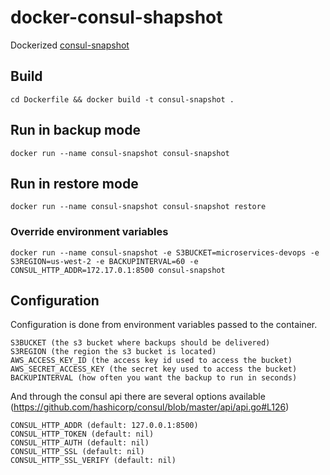 # docker-consul-shapshot
Dockerized [consul-snapshot](https://github.com/pshima/consul-snapshot)

## Build
`cd Dockerfile && docker build -t consul-snapshot .`

## Run in backup mode
`docker run --name consul-snapshot consul-snapshot`

## Run in restore mode
`docker run --name consul-snapshot consul-snapshot restore`

### Override environment variables
`docker run --name consul-snapshot -e S3BUCKET=microservices-devops -e S3REGION=us-west-2 -e BACKUPINTERVAL=60 -e CONSUL_HTTP_ADDR=172.17.0.1:8500 consul-snapshot`

## Configuration 
Configuration is done from environment variables passed to the container.

    S3BUCKET (the s3 bucket where backups should be delivered)
    S3REGION (the region the s3 bucket is located)
    AWS_ACCESS_KEY_ID (the access key id used to access the bucket)
    AWS_SECRET_ACCESS_KEY (the secret key used to access the bucket)
    BACKUPINTERVAL (how often you want the backup to run in seconds)

And through the consul api there are several options available (https://github.com/hashicorp/consul/blob/master/api/api.go#L126)

    CONSUL_HTTP_ADDR (default: 127.0.0.1:8500)
    CONSUL_HTTP_TOKEN (default: nil)
    CONSUL_HTTP_AUTH (default: nil)
    CONSUL_HTTP_SSL (default: nil)
    CONSUL_HTTP_SSL_VERIFY (default: nil)
